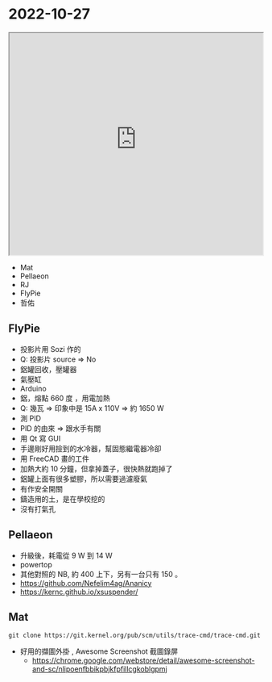# 2022-10-27

<iframe src="https://photos.hackingthursday.org/2022-2022-10-27" width="100%" height="440px"></iframe>

- Mat
- Pellaeon
- RJ
- FlyPie
- 哲佑

## FlyPie

- 投影片用 Sozi 作的
- Q: 投影片 source => No
- 鋁罐回收，壓罐器
- 氣壓缸
- Arduino
- 鋁，熔點 660 度 ，用電加熱
- Q: 幾瓦 => 印象中是 15A x 110V => 約 1650 W
- 測 PID 
- PID 的由來 => 跟水手有關
- 用 Qt 寫 GUI
- 手邊剛好用撿到的水冷器，幫固態繼電器冷卻
- 用 FreeCAD 畫的工件
- 加熱大約 10 分鐘，但拿掉蓋子，很快熱就跑掉了
- 鋁罐上面有很多塑膠，所以需要過濾廢氣
- 有作安全開關
- 鑄造用的土，是在學校挖的
- 沒有打氣孔


## Pellaeon

- 升級後，耗電從 9 W 到 14 W
- powertop
- 其他對照的 NB, 約 400 上下，另有一台只有 150 。
- https://github.com/Nefelim4ag/Ananicy
- https://kernc.github.io/xsuspender/


## Mat

```
git clone https://git.kernel.org/pub/scm/utils/trace-cmd/trace-cmd.git
```

- 好用的擷圖外掛 , Awesome Screenshot 截圖錄屏
    -  https://chrome.google.com/webstore/detail/awesome-screenshot-and-sc/nlipoenfbbikpbjkfpfillcgkoblgpmj
